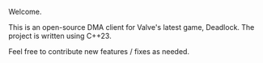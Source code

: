 Welcome.

This is an open-source DMA client for Valve's latest game, Deadlock. The project is written using C++23.

Feel free to contribute new features / fixes as needed.
